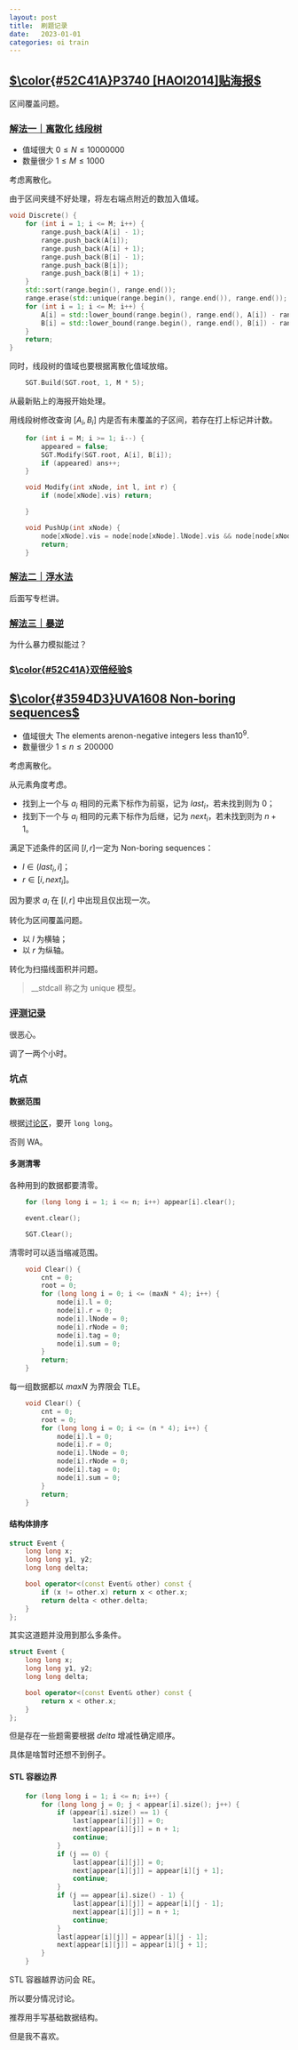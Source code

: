 ```yaml
---
layout: post
title:  刷题记录
date:   2023-01-01
categories: oi train
---
```


## [$\color{#52C41A}P3740 [HAOI2014]贴海报$](https://www.luogu.com.cn/problem/P3740)

区间覆盖问题。

### [解法一｜离散化 线段树](https://www.luogu.com.cn/record/98426636)

* 值域很大 $0 \le N \le 10000000$
* 数量很少 $1 \le M \le 1000$

考虑离散化。

由于区间夹缝不好处理，将左右端点附近的数加入值域。

```cpp
void Discrete() {
    for (int i = 1; i <= M; i++) {
        range.push_back(A[i] - 1);
        range.push_back(A[i]);
        range.push_back(A[i] + 1);
        range.push_back(B[i] - 1);
        range.push_back(B[i]);
        range.push_back(B[i] + 1);
    }
    std::sort(range.begin(), range.end());
    range.erase(std::unique(range.begin(), range.end()), range.end());
    for (int i = 1; i <= M; i++) {
        A[i] = std::lower_bound(range.begin(), range.end(), A[i]) - range.begin();
        B[i] = std::lower_bound(range.begin(), range.end(), B[i]) - range.begin();
    }
    return;
}
```

同时，线段树的值域也要根据离散化值域放缩。

```cpp
    SGT.Build(SGT.root, 1, M * 5);
```

从最新贴上的海报开始处理。

用线段树修改查询 $[A_i, B_i]$ 内是否有未覆盖的子区间，若存在打上标记并计数。

```cpp
    for (int i = M; i >= 1; i--) {
        appeared = false;
        SGT.Modify(SGT.root, A[i], B[i]);
        if (appeared) ans++;
    }
```

```cpp
    void Modify(int xNode, int l, int r) {
        if (node[xNode].vis) return;

    }
```

```cpp
    void PushUp(int xNode) {
        node[xNode].vis = node[node[xNode].lNode].vis && node[node[xNode].rNode].vis;
        return;
    }
```

### [解法二｜浮水法](https://www.luogu.com.cn/record/98419086)

后面写专栏讲。

### [解法三｜暴逆](https://www.luogu.com.cn/record/98417841)

为什么暴力模拟能过？

### [$\color{#52C41A}双倍经验$](https://www.luogu.com.cn/problem/UVA10587)

## [$\color{#3594D3}UVA1608 Non-boring sequences$](https://www.luogu.com.cn/problem/UVA1608)

* 值域很大 $\text{The elements arenon-negative integers less than} 10^9.$
* 数量很少 $1 \le n \le 200000$

考虑离散化。

从元素角度考虑。

* 找到上一个与 $a_i$ 相同的元素下标作为前驱，记为 $last_i$，若未找到则为 $0$；
* 找到下一个与 $a_i$ 相同的元素下标作为后继，记为 $next_i$，若未找到则为 $n + 1$。

满足下述条件的区间 $[l, r]$一定为 $\text{Non-boring sequences}$：
* $l \in (last_i, i]$；
* $r \in [i, next_i]$。

因为要求 $a_i$ 在 $[l, r]$ 中出现且仅出现一次。

转化为区间覆盖问题。

* 以 $l$ 为横轴；
* 以 $r$ 为纵轴。

转化为扫描线面积并问题。

> __stdcall 称之为 $\text{unique}$ 模型。

### [评测记录](https://www.luogu.com.cn/record/98444846)

很恶心。

调了一两个小时。

### 坑点

#### 数据范围

根据[讨论区](https://www.luogu.com.cn/discuss/34178)，要开 `long long`。

否则 $\text{WA}$。

#### 多测清零

各种用到的数据都要清零。

```cpp
    for (long long i = 1; i <= n; i++) appear[i].clear();
```

```cpp
    event.clear();
```

```cpp
    SGT.Clear();
```

清零时可以适当缩减范围。

```cpp
    void Clear() {
        cnt = 0;
        root = 0;
        for (long long i = 0; i <= (maxN * 4); i++) {
            node[i].l = 0;
            node[i].r = 0;
            node[i].lNode = 0;
            node[i].rNode = 0;
            node[i].tag = 0;
            node[i].sum = 0;
        }
        return;
    }
```

每一组数据都以 $maxN$ 为界限会 $\text{TLE}$。

```cpp
    void Clear() {
        cnt = 0;
        root = 0;
        for (long long i = 0; i <= (n * 4); i++) {
            node[i].l = 0;
            node[i].r = 0;
            node[i].lNode = 0;
            node[i].rNode = 0;
            node[i].tag = 0;
            node[i].sum = 0;
        }
        return;
    }
```

#### 结构体排序

```cpp
struct Event {
    long long x;
    long long y1, y2;
    long long delta;

    bool operator<(const Event& other) const {
        if (x != other.x) return x < other.x;
        return delta < other.delta;
    }
};
```

其实这道题并没用到那么多条件。

```cpp
struct Event {
    long long x;
    long long y1, y2;
    long long delta;

    bool operator<(const Event& other) const {
        return x < other.x;
    }
};
```

但是存在一些题需要根据 $delta$ 增减性确定顺序。

具体是啥暂时还想不到例子。

#### $\text{STL}$ 容器边界

```cpp
    for (long long i = 1; i <= n; i++) {
        for (long long j = 0; j < appear[i].size(); j++) {
            if (appear[i].size() == 1) {
                last[appear[i][j]] = 0;
                next[appear[i][j]] = n + 1;
                continue;
            }
            if (j == 0) {
                last[appear[i][j]] = 0;
                next[appear[i][j]] = appear[i][j + 1];
                continue;
            }
            if (j == appear[i].size() - 1) {
                last[appear[i][j]] = appear[i][j - 1];
                next[appear[i][j]] = n + 1;
                continue;
            }
            last[appear[i][j]] = appear[i][j - 1];
            next[appear[i][j]] = appear[i][j + 1];
        }
    }
```

$\text{STL}$ 容器越界访问会 $\text{RE}$。

所以要分情况讨论。

推荐用手写基础数据结构。

但是我不喜欢。